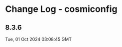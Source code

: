 # Change Log - cosmiconfig

<!-- This log was last generated on Tue, 01 Oct 2024 03:08:45 GMT and should not be manually modified. -->

<!-- Start content -->

## 8.3.6

Tue, 01 Oct 2024 03:08:45 GMT
